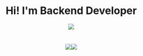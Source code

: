 <div align="center">
    <h1>Hi! I'm Backend Developer</h1>
    <a href="https://hits.seeyoufarm.com"><img src="https://hits.seeyoufarm.com/api/count/incr/badge.svg?url=https%3A%2F%2Fgithub.com%2Fchoewy&count_bg=%235FF3C1&title_bg=%23555555&icon=about-dot-me.svg&icon_color=%23FFFFFF&title=HITS&edge_flat=false"/></a>
    <h1></h1>
    <div style="width: 100%; display: flex; flex-direction: row; align-items:center; justify-content: center;">
    <img src="https://github-readme-stats.vercel.app/api?username=choewy">
    <img src="https://github-readme-stats.vercel.app/api/top-langs/?username=choewy&layout=compact">
    </div>
</div>

